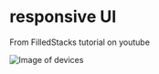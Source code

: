 # responsive UI

From FilledStacks tutorial on youtube

![Image of devices](https://github.com/WiltonHotz/Flutter-responsive_ui/blob/master/responsive_ui_drawer.gif)
